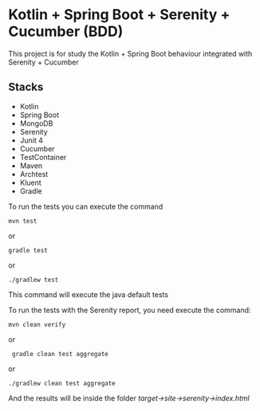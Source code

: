 # Kotlin + Spring Boot + Serenity + Cucumber (BDD)

This project is for study the Kotlin + Spring Boot behaviour integrated with Serenity + Cucumber

## Stacks
- Kotlin
- Spring Boot
- MongoDB
- Serenity
- Junit 4
- Cucumber
- TestContainer
- Maven
- Archtest
- Kluent
- Gradle


To run the tests you can execute the command
```shell script
mvn test
```
or
```shell script
gradle test
```
or
```shell script
./gradlew test
```
This command will execute the java default tests

To run the tests with the Serenity report, you need execute the command:
```shell script
mvn clean verify
```
or
```shell script
 gradle clean test aggregate
```
or
```shell script
./gradlew clean test aggregate
```
And the results will be inside the folder *target->site->serenity->index.html*
